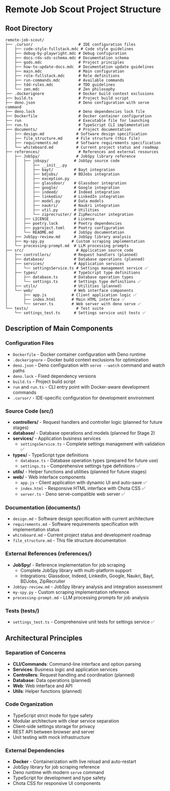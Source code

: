 # Remote Job Scout Project Structure

## Root Directory

```
remote-job-scout/
├── .cursor/                    # IDE configuration files
│   ├── code-style-fullstack.mdc # Code style guidelines
│   ├── debug-by-playwright.mdc # Debug configuration
│   ├── docs-rds-sds-schema.mdc # Documentation schema
│   ├── gods.mdc                # Project principles
│   ├── how-to-update-docs.mdc  # Documentation update guidelines
│   ├── main.mdc                # Main configuration
│   ├── role-fullstack.mdc      # Role definitions
│   ├── run-commands.mdc        # Available commands
│   ├── tdd-rules.mdc           # TDD guidelines
│   └── zen.mdc                 # Zen philosophy
├── .dockerignore               # Docker build context exclusions
├── build.ts                    # Project build script
├── deno.json                   # Deno configuration with serve command
├── deno.lock                   # Deno dependencies lock file
├── Dockerfile                  # Docker container configuration
├── run                         # Executable file for launching
├── run.ts                      # TypeScript CLI implementation
├── documents/                  # Project documentation
│   ├── design.md              # Software design specification
│   ├── file_structure.md      # File structure (this file)
│   ├── requirements.md        # Software requirements specification
│   └── whiteboard.md          # Current project status and roadmap
├── references/                 # References and external resources
│   ├── JobSpy/                # JobSpy library reference
│   │   ├── jobspy/           # JobSpy source code
│   │   │   ├── __init__.py
│   │   │   ├── bayt/         # Bayt integration
│   │   │   ├── bdjobs/       # BDJobs integration
│   │   │   ├── exception.py
│   │   │   ├── glassdoor/    # Glassdoor integration
│   │   │   ├── google/       # Google integration
│   │   │   ├── indeed/       # Indeed integration
│   │   │   ├── linkedin/     # LinkedIn integration
│   │   │   ├── model.py      # Data models
│   │   │   ├── naukri/       # Naukri integration
│   │   │   ├── util.py       # Utilities
│   │   │   └── ziprecruiter/ # ZipRecruiter integration
│   │   ├── LICENSE           # License
│   │   ├── poetry.lock       # Poetry dependencies
│   │   ├── pyproject.toml    # Poetry configuration
│   │   └── README.md         # JobSpy documentation
│   ├── JobSpy-review.md      # JobSpy library analysis
│   ├── my-spy.py            # Custom scraping implementation
│   └── processing-prompt.md  # LLM processing prompts
├── src/                       # Application source code
│   ├── controllers/          # Request handlers (planned)
│   ├── database/             # Database operations (planned)
│   ├── services/             # Application services
│   │   └── settingsService.ts # Settings management service ✅
│   ├── types/                # TypeScript type definitions
│   │   ├── database.ts       # Database operation types
│   │   └── settings.ts       # Settings type definitions ✅
│   ├── utils/                # Utilities (planned)
│   └── web/                  # Web interface components
│       ├── app.js           # Client application logic ✅
│       ├── index.html       # Main HTML interface ✅
│       └── server.ts        # Web server with deno serve ✅
└── tests/                     # Test suite
    └── settings_test.ts      # Settings service unit tests ✅
```

## Description of Main Components

### Configuration Files

- `Dockerfile` - Docker container configuration with Deno runtime
- `.dockerignore` - Docker build context exclusions for optimization
- `deno.json` - Deno configuration with `serve --watch` command and watch paths
- `deno.lock` - Fixed dependency versions
- `build.ts` - Project build script
- `run` and `run.ts` - CLI entry point with Docker-aware development commands
- `.cursor/` - IDE-specific configuration for development environment

### Source Code (src/)

- **controllers/** - Request handlers and controller logic (planned for future
  stages)
- **database/** - Database operations and models (planned for Stage 2)
- **services/** - Application business services
  - `settingsService.ts` - Complete settings management with validation ✅
- **types/** - TypeScript type definitions
  - `database.ts` - Database operation types (prepared for future use)
  - `settings.ts` - Comprehensive settings type definitions ✅
- **utils/** - Helper functions and utilities (planned for future stages)
- **web/** - Web interface components
  - `app.js` - Client application with dynamic UI and auto-save ✅
  - `index.html` - Responsive HTML interface with Chota CSS ✅
  - `server.ts` - Deno serve-compatible web server ✅

### Documentation (documents/)

- `design.md` - Software design specification with current architecture
- `requirements.md` - Software requirements specification with implementation
  status
- `whiteboard.md` - Current project status and development roadmap
- `file_structure.md` - This file structure documentation

### External References (references/)

- **JobSpy/** - Reference implementation for job scraping
  - Complete JobSpy library with multi-platform support
  - Integrations: Glassdoor, Indeed, LinkedIn, Google, Naukri, Bayt, BDJobs,
    ZipRecruiter
- `JobSpy-review.md` - JobSpy library analysis and integration assessment
- `my-spy.py` - Custom scraping implementation reference
- `processing-prompt.md` - LLM processing prompts for job analysis

### Tests (tests/)

- `settings_test.ts` - Comprehensive unit tests for settings service ✅

## Architectural Principles

### Separation of Concerns

- **CLI/Commands**: Command-line interface and option parsing
- **Services**: Business logic and application services
- **Controllers**: Request handling and coordination (planned)
- **Database**: Data operations (planned)
- **Web**: Web interface and API
- **Utils**: Helper functions (planned)

### Code Organization

- TypeScript strict mode for type safety
- Modular architecture with clear service separation
- Client-side settings storage for privacy
- REST API between browser and server
- Unit testing with mock infrastructure

### External Dependencies

- **Docker** - Containerization with live reload and auto-restart
- JobSpy library for job scraping reference
- Deno runtime with modern `serve` command
- TypeScript for development and type safety
- Chota CSS for responsive UI components
